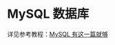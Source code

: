 # MySQL 数据库

详见参考教程：[MySQL 有这一篇就够](https://blog.csdn.net/weixin_45851945/article/details/114287877)
